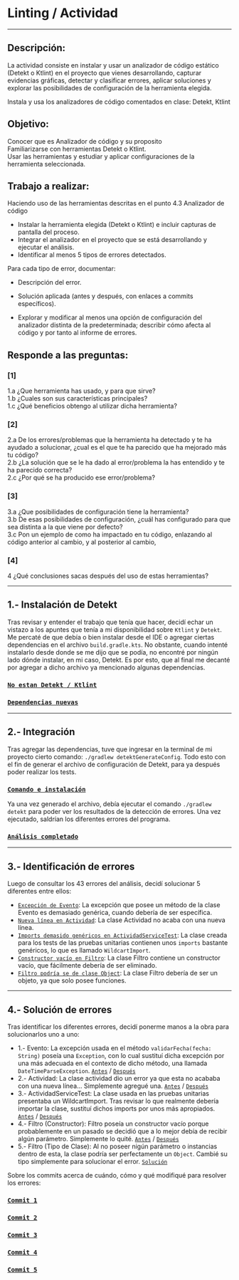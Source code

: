 # Linting / Actividad

---

## Descripción:

La actividad consiste en instalar y usar un analizador de código estático (Detekt o Ktlint) en el proyecto que vienes desarrollando, capturar evidencias gráficas, detectar y clasificar errores, aplicar soluciones y explorar las posibilidades de configuración de la herramienta elegida.

Instala y usa los analizadores de código comentados en clase: Detekt, Ktlint 

## Objetivo:

Conocer que es Analizador de código y su proposito  
Familiarizarse con herramientas Detekt o Ktlint.  
Usar las herramientas y estudiar y aplicar configuraciones de la herramienta seleccionada.

## Trabajo a realizar:

Haciendo uso de las herramientas descritas en el punto 4.3 Analizador de código  

- Instalar la herramienta elegida (Detekt o Ktlint) e incluir capturas de pantalla del proceso.
- Integrar el analizador en el proyecto que se está desarrollando y ejecutar el análisis.
- Identificar al menos 5 tipos de errores detectados.

Para cada tipo de error, documentar:

- Descripción del error.
- Solución aplicada (antes y después, con enlaces a commits específicos).

- Explorar y modificar al menos una opción de configuración del analizador distinta de la predeterminada; describir cómo afecta al código y por tanto al informe de errores.

## Responde a las preguntas:

### [1]

1.a ¿Que herramienta has usado, y para que sirve?  
1.b ¿Cuales son sus características principales?  
1.c ¿Qué beneficios obtengo al utilizar dicha herramienta?

### [2]

2.a De los errores/problemas que la herramienta ha detectado y te ha ayudado a solucionar, ¿cual es el que te ha parecido que ha mejorado más tu código?  
2.b ¿La solución que se le ha dado al error/problema la has entendido y te ha parecido correcta?  
2.c ¿Por qué se ha producido ese error/problema?

### [3]

3.a ¿Que posibilidades de configuración tiene la herramienta?  
3.b De esas posibilidades de configuración, ¿cuál has configurado para que sea distinta a la que viene por defecto?  
3.c Pon un ejemplo de como ha impactado en tu código, enlazando al código anterior al cambio, y al posterior al cambio,

### [4]

4 ¿Qué conclusiones sacas después del uso de estas herramientas?

---

## 1.- Instalación de Detekt

Tras revisar y entender el trabajo que tenía que hacer, decidí echar un vistazo a los apuntes que tenía a mi disponibilidad sobre `Ktlint` y `Detekt`. Me percaté de que debía o bien instalar desde el IDE o agregar ciertas dependencias en el archivo `build.gradle.kts`. No obstante, cuando intenté instalarlo desde donde se me dijo que se podía, no encontré por ningún lado dónde instalar, en mi caso, Detekt. Es por esto, que al final me decanté por agregar a dicho archivo ya mencionado algunas dependencias.

### [`No estan Detekt / Ktlint`](https://github.com/moraalees/TaskManagerEntornos/blob/cristian/images/test/Captura%20de%20pantalla%202025-05-17%20123301.png)

### [`Dependencias nuevas`](https://github.com/moraalees/TaskManagerEntornos/blob/cristian/images/test/Captura%20de%20pantalla%202025-05-17%20123329.png)

---

## 2.- Integración

Tras agregar las dependencias, tuve que ingresar en la terminal de mi proyecto cierto comando: `./gradlew detektGenerateConfig`. Todo esto con el fin de generar el archivo de configuración de Detekt, para ya después poder realizar los tests.

### [`Comando e instalación`](https://github.com/moraalees/TaskManagerEntornos/blob/cristian/images/test/Captura%20de%20pantalla%202025-05-17%20123507.png)

Ya una vez generado el archivo, debía ejecutar el comando `./gradlew detekt` para poder ver los resultados de la detección de errores. Una vez ejecutado, saldrían los diferentes errores del programa.

### [`Análisis completado`](https://github.com/moraalees/TaskManagerEntornos/blob/cristian/images/test/Captura%20de%20pantalla%202025-05-17%20123640.png)

---

## 3.- Identificación de errores

Luego de consultar los 43 errores del análisis, decidí solucionar 5 diferentes entre ellos:

- [`Excepción de Evento`](https://github.com/moraalees/TaskManagerEntornos/blob/cristian/images/test/Captura%20de%20pantalla%202025-05-17%20124225.png): La excepción que posee un método de la clase Evento es demasiado genérica, cuando debería de ser específica.
- [`Nueva línea en Actividad`](https://github.com/moraalees/TaskManagerEntornos/blob/cristian/images/test/Captura%20de%20pantalla%202025-05-17%20124522.png): La clase Actividad no acaba con una nueva línea.
- [`Imports demasido genéricos en ActividadServiceTest`](https://github.com/moraalees/TaskManagerEntornos/blob/cristian/images/test/Captura%20de%20pantalla%202025-05-17%20124815.png): La clase creada para los tests de las pruebas unitarias contienen unos `imports` bastante genéricos, lo que es llamado `WildcartImport`.
- [`Constructor vacío en Filtro`](https://github.com/moraalees/TaskManagerEntornos/blob/cristian/images/test/Captura%20de%20pantalla%202025-05-17%20125026.png): La clase Filtro contiene un constructor vacío, que fácilmente debería de ser eliminado.
- [`Filtro podría se de clase Object`](https://github.com/moraalees/TaskManagerEntornos/blob/cristian/images/test/Captura%20de%20pantalla%202025-05-17%20125205.png): La clase Filtro debería de ser un objeto, ya que solo posee funciones.

---

## 4.- Solución de errores

Tras identificar los diferentes errores, decidí ponerme manos a la obra para solucionarlos uno a uno:

* 1.- Evento: La excepción usada en el método `validarFecha(fecha: String)` poseía una `Exception`, con lo cual sustituí dicha excepción por una más adecuada en el contexto de dicho método, una llamada `DateTimeParseException`. [`Antes`](https://github.com/moraalees/TaskManagerEntornos/blob/cristian/images/test/Captura%20de%20pantalla%202025-05-17%20124259.png) / [`Después`](https://github.com/moraalees/TaskManagerEntornos/blob/cristian/images/test/Captura%20de%20pantalla%202025-05-17%20124251.png)
* 2.- Actividad: La clase actividad dio un error ya que esta no acababa con una nueva línea... Simplemente agregué una. [`Antes`](https://github.com/moraalees/TaskManagerEntornos/blob/cristian/images/test/Captura%20de%20pantalla%202025-05-17%20124621.png) / [`Después`](https://github.com/moraalees/TaskManagerEntornos/blob/cristian/images/test/Captura%20de%20pantalla%202025-05-17%20124628.png)
* 3.- ActividadServiceTest: La clase usada en las pruebas unitarias presentaba un WildcartImport. Tras revisar lo que realmente debería importar la clase, sustituí dichos imports por unos más apropiados. [`Antes`](https://github.com/moraalees/TaskManagerEntornos/blob/cristian/images/test/Captura%20de%20pantalla%202025-05-17%20124800.png) / [`Después`](https://github.com/moraalees/TaskManagerEntornos/blob/cristian/images/test/Captura%20de%20pantalla%202025-05-17%20124930.png)
* 4.- Filtro (Constructor): Filtro poseía un constructor vacío porque probablemente en un pasado se decidió que a lo mejor debía de recibir algún parámetro. Simplemente lo quité. [`Antes`](https://github.com/moraalees/TaskManagerEntornos/blob/cristian/images/test/Captura%20de%20pantalla%202025-05-17%20125031.png) / [`Después`](https://github.com/moraalees/TaskManagerEntornos/blob/cristian/images/test/Captura%20de%20pantalla%202025-05-17%20125036.png)
* 5.- Filtro (Tipo de Clase): Al no poseer nigún parámetro o instancias dentro de esta, la clase podría ser perfectamente un `Object`. Cambié su tipo simplemente para solucionar el error. [`Solución`](https://github.com/moraalees/TaskManagerEntornos/blob/cristian/images/test/Captura%20de%20pantalla%202025-05-17%20125405.png)

Sobre los commits acerca de cuándo, cómo y qué modifiqué para resolver los errores:

### [`Commit 1`](https://github.com/moraalees/TaskManagerEntornos/commit/0fea1ce49b535240a1dfe59e811b70a72f7f2f53)
### [`Commit 2`]()
### [`Commit 3`]()
### [`Commit 4`]()
### [`Commit 5`]()

